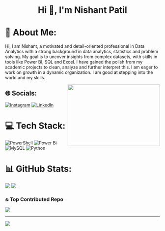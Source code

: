 <h1 align="center">Hi 👋, I'm Nishant Patil</h1>


# 💫 About Me:
Hi, I am Nishant, a motivated and detail-oriented professional in Data Analytics with a strong background in data analytics, statistics and problem solving. My goal is to uncover insights from complex datasets, with skills in tools like Power BI, SQL and Excel. I have gained the polish from my academic projects to clean, analyze and further interpret this. I am eager to work on growth in a dynamic organization. I am good at stepping into the world and my skills.

 <img src="https://github.com/user-attachments/assets/c407bc1c-525c-4a2d-be67-3e671c68a2df" align="right"  width="300" height="200">  

## 🌐 Socials:
[![Instagram](https://img.shields.io/badge/Instagram-%23E4405F.svg?logo=Instagram&logoColor=white)](https://instagram.com/n_i_s_h_a_n_t__p_a_t_i_l) [![LinkedIn](https://img.shields.io/badge/LinkedIn-%230077B5.svg?logo=linkedin&logoColor=white)](https://linkedin.com/in/nishant-patil-a1334a32a/) 

# 💻 Tech Stack:
![PowerShell](https://img.shields.io/badge/PowerShell-%235391FE.svg?style=plastic&logo=powershell&logoColor=white) ![Power Bi](https://img.shields.io/badge/power_bi-F2C811?style=plastic&logo=powerbi&logoColor=black) ![MySQL](https://img.shields.io/badge/mysql-4479A1.svg?style=plastic&logo=mysql&logoColor=white) ![Python](https://img.shields.io/badge/python-3670A0?style=plastic&logo=python&logoColor=ffdd54)
# 📊 GitHub Stats:
![](https://github-readme-stats.vercel.app/api?username=Nishantpatil27&theme=cobalt&hide_border=false&include_all_commits=true&count_private=true) 
![](https://github-readme-streak-stats.herokuapp.com/?user=Nishantpatil27&theme=cobalt&hide_border=false)<br/>
<!-- ![](https://github-readme-stats.vercel.app/api/top-langs/?username=Nishantpatil27&theme=cobalt&hide_border=false&include_all_commits=true&count_private=true&layout=compact)-->

### 🔝 Top Contributed Repo
![](https://github-contributor-stats.vercel.app/api?username=Nishantpatil27&limit=5&theme=codeSTACKr&combine_all_yearly_contributions=true)

---
[![](https://visitcount.itsvg.in/api?id=Nishantpatil27&icon=1&color=0)](https://visitcount.itsvg.in)

